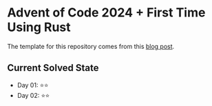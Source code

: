 # Advent of Code 2024 + First Time Using Rust

The template for this repository comes from this [blog post](https://blog.jetbrains.com/rust/2024/11/29/advent-of-code-in-rust-for-the-rest-of-us/).

## Current Solved State

  * Day 01: ⭐⭐
  * Day 02: ⭐⭐
